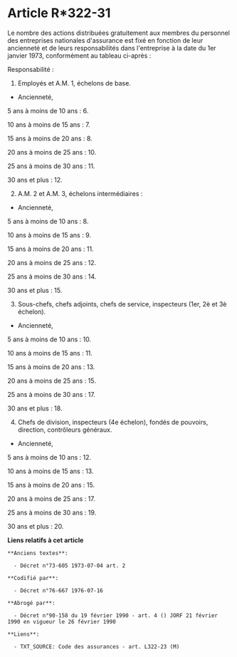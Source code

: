 # Article R*322-31

Le nombre des actions distribuées gratuitement aux membres du personnel des entreprises nationales d'assurance est fixé en
fonction de leur ancienneté et de leurs responsabilités dans l'entreprise à la date du 1er janvier 1973, conformément au
tableau ci-après :

Responsabilité :

1) Employés et A.M. 1, échelons de base.

- Ancienneté,

5 ans à moins de 10 ans : 6.

10 ans à moins de 15 ans : 7.

15 ans à moins de 20 ans : 8.

20 ans à moins de 25 ans : 10.

25 ans à moins de 30 ans : 11.

30 ans et plus : 12.

2) A.M. 2 et A.M. 3, échelons intermédiaires :

- Ancienneté,

5 ans à moins de 10 ans : 8.

10 ans à moins de 15 ans : 9.

15 ans à moins de 20 ans : 11.

20 ans à moins de 25 ans : 12.

25 ans à moins de 30 ans : 14.

30 ans et plus : 15.

3) Sous-chefs, chefs adjoints, chefs de service, inspecteurs (1er, 2è et 3è échelon).

- Ancienneté,

5 ans à moins de 10 ans : 10.

10 ans à moins de 15 ans : 11.

15 ans à moins de 20 ans : 13.

20 ans à moins de 25 ans : 15.

25 ans à moins de 30 ans : 17.

30 ans et plus : 18.

4) Chefs de division, inspecteurs (4e échelon), fondés de pouvoirs, direction, contrôleurs généraux.

- Ancienneté,

5 ans à moins de 10 ans : 12.

10 ans à moins de 15 ans : 13.

15 ans à moins de 20 ans : 15.

20 ans à moins de 25 ans : 17.

25 ans à moins de 30 ans : 19.

30 ans et plus : 20.

**Liens relatifs à cet article**

	**Anciens textes**:

	  - Décret n°73-605 1973-07-04 art. 2

	**Codifié par**:

	  - Décret n°76-667 1976-07-16

	**Abrogé par**:

	  - Décret n°90-158 du 19 février 1990 - art. 4 () JORF 21 février 1990 en vigueur le 26 février 1990

	**Liens**:

	  - TXT_SOURCE: Code des assurances - art. L322-23 (M)

